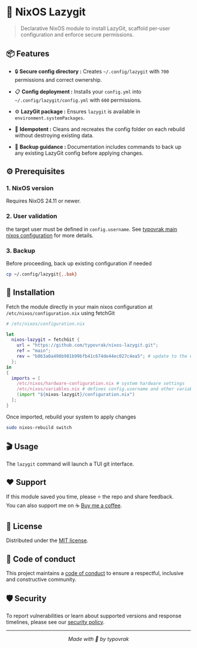 # 🫆 NixOS Lazygit

> Declarative NixOS module to install LazyGit, scaffold per-user configuration and enforce secure permissions.

## 📦 Features

- 🔒 **Secure config directory :** Creates ```~/.config/lazygit``` with ```700``` permissions and correct ownership.

- 📋 **Config deployment :** Installs your ```config.yml``` into ```~/.config/lazygit/config.yml``` with ```600``` permissions.

- ⚙️ **LazyGit package :** Ensures ```lazygit``` is available in ```environment.systemPackages```.

- 🔄 **Idempotent :** Cleans and recreates the config folder on each rebuild without destroying existing data.

- 💾 **Backup guidance :** Documentation includes commands to back up any existing LazyGit config before applying changes.

## ⚙️ Prerequisites

### 1. NixOS version
Requires NixOS 24.11 or newer.

### 2. User validation
the target user must be defined in ```config.username```. See [typovrak main nixos configuration](https://github.com/typovrak/nixos) for more details.

### 3. Backup
Before proceeding, back up existing configuration if needed
```bash
cp ~/.config/lazygit{,.bak}
```

## 🚀 Installation
Fetch the module directly in your main nixos configuration at ```/etc/nixos/configuration.nix``` using fetchGit
```nix
# /etc/nixos/configuration.nix

let
  nixos-lazygit = fetchGit {
    url = "https://github.com/typovrak/nixos-lazygit.git";
    ref = "main";
    rev = "b863a0a498b981b99bfb41c674de44ec027c4ea5"; # update to the desired commit
  };
in
{
  imports = [
    /etc/nixos/hardware-configuration.nix # system hardware settings
    /etc/nixos/variables.nix # defines config.username and other variables, see https://github.com/typovrak/nixos for more details
    (import "${nixos-lazygit}/configuration.nix")
  ];
}
```

Once imported, rebuild your system to apply changes
```bash
sudo nixos-rebuild switch
```

## 🎬 Usage

The ```lazygit``` command will launch a TUI git interface.

## ❤️ Support

If this module saved you time, please ⭐️ the repo and share feedback.  
You can also support me on ☕ [Buy me a coffee](https://www.buymeacoffee.com/typovrak).

## 📝 License

Distributed under the [MIT license](LICENSE.md).

## 📜 Code of conduct

This project maintains a [code of conduct](.github/CODE_OF_CONDUCT.md) to ensure a respectful, inclusive and constructive community.

## 🛡️ Security

To report vulnerabilities or learn about supported versions and response timelines, please see our [security policy](.github/SECURITY.md).

---

<p align="center"><i>Made with 💜 by typovrak</i></p>
